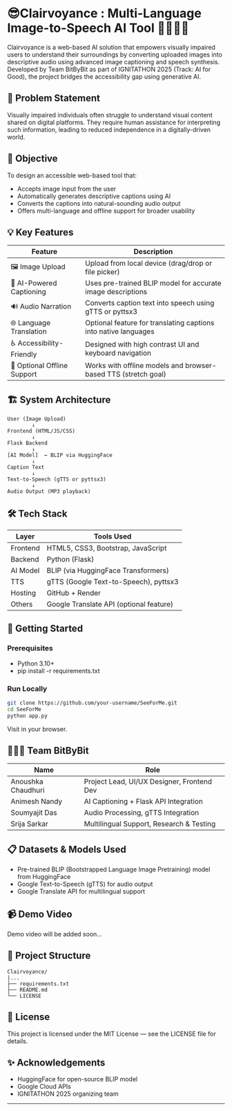 # 😎Clairvoyance : Multi-Language Image-to-Speech AI Tool 🧑🏻‍🦯‍➡️

Clairvoyance is a web-based AI solution that empowers visually impaired users to understand their surroundings by converting uploaded images into descriptive audio using advanced image captioning and speech synthesis. Developed by Team BitByBit as part of IGNITATHON 2025 (Track: AI for Good), the project bridges the accessibility gap using generative AI.


## 🧠 Problem Statement

Visually impaired individuals often struggle to understand visual content shared on digital platforms. They require human assistance for interpreting such information, leading to reduced independence in a digitally-driven world.


## 🎯 Objective

To design an accessible web-based tool that:

* Accepts image input from the user
* Automatically generates descriptive captions using AI
* Converts the captions into natural-sounding audio output
* Offers multi-language and offline support for broader usability


## 💡 Key Features

| Feature                     | Description                                                     |
| --------------------------- | --------------------------------------------------------------- |
| 🖼️ Image Upload            | Upload from local device (drag/drop or file picker)             |
| 🧠 AI-Powered Captioning    | Uses pre-trained BLIP model for accurate image descriptions     |
| 🔊 Audio Narration          | Converts caption text into speech using gTTS or pyttsx3         |
| 🌐 Language Translation     | Optional feature for translating captions into native languages |
| ♿ Accessibility-Friendly    | Designed with high contrast UI and keyboard navigation          |
| 🧭 Optional Offline Support | Works with offline models and browser-based TTS (stretch goal)  |


## 🏗️ System Architecture

```plaintext
User (Image Upload)
        ↓
Frontend (HTML/JS/CSS)
        ↓
Flask Backend
        ↓
[AI Model]  ← BLIP via HuggingFace
        ↓
Caption Text
        ↓
Text-to-Speech (gTTS or pyttsx3)
        ↓
Audio Output (MP3 playback)
```


## 🛠 Tech Stack

| Layer    | Tools Used                              |
| -------- | --------------------------------------- |
| Frontend | HTML5, CSS3, Bootstrap, JavaScript      |
| Backend  | Python (Flask)                          |
| AI Model | BLIP (via HuggingFace Transformers)     |
| TTS      | gTTS (Google Text-to-Speech), pyttsx3   |
| Hosting  | GitHub + Render                         |
| Others   | Google Translate API (optional feature) |


## 🚀 Getting Started

### Prerequisites

* Python 3.10+
* pip install -r requirements.txt

### Run Locally

```bash
git clone https://github.com/your-username/SeeForMe.git
cd SeeForMe
python app.py
```

Visit [<link address>](#) in your browser.


## 👩🏻‍💻 Team BitByBit

| Name                | Role                                       |
| ------------------- | ------------------------------------------ |
| Anoushka Chaudhuri  | Project Lead, UI/UX Designer, Frontend Dev |
| Animesh Nandy       | AI Captioning + Flask API Integration      |
| Soumyajit Das       | Audio Processing, gTTS Integration         |
| Srija Sarkar        | Multilingual Support, Research & Testing   |


## 📋 Datasets & Models Used

* Pre-trained BLIP (Bootstrapped Language Image Pretraining) model from HuggingFace
* Google Text-to-Speech (gTTS) for audio output
* Google Translate API for multilingual support


## 📹 Demo Video

Demo video will be added soon...


## 📁 Project Structure

```plaintext
Clairvoyance/
|...
├── requirements.txt
├── README.md
└── LICENSE
```

## 📑 License

This project is licensed under the MIT License — see the LICENSE file for details.

## ✨ Acknowledgements

* HuggingFace for open-source BLIP model
* Google Cloud APIs
* IGNITATHON 2025 organizing team

---